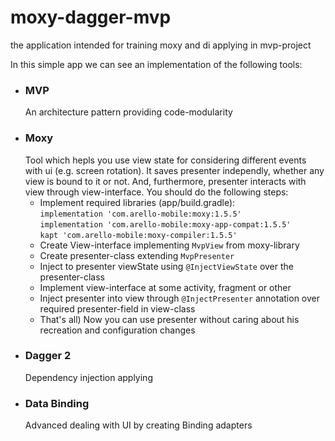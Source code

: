 # moxy-dagger-mvp
the application intended for training moxy and di applying in mvp-project

In this simple app we can see an implementation of the following tools:
<ul>
<li>
<h3>MVP</h3>
An architecture pattern providing code-modularity
</li>
<li>
<h3>Moxy</h3>
Tool which hepls you use view state for considering different events with ui (e.g. screen rotation).
It saves presenter independly, whether any view is bound to it or not. And, furthermore, presenter interacts with view through view-interface. 
You should do the following steps:
<ul>
<li>Implement required libraries (app/build.gradle):<br/>
<code>implementation 'com.arello-mobile:moxy:1.5.5'</code><br/>
<code>implementation 'com.arello-mobile:moxy-app-compat:1.5.5'</code><br/>
<code>kapt 'com.arello-mobile:moxy-compiler:1.5.5'</code>
</li>
<li>Create View-interface implementing <code>MvpView</code> from moxy-library</li>
<li>Create presenter-class extending <code>MvpPresenter<?(here should be your view-interface) extends MvpView></code></li>
<li>Inject to presenter viewState using <code>@InjectViewState</code> over the presenter-class</li>
<li>Implement view-interface at some activity, fragment or other</li>
<li>Inject presenter into view through <code>@InjectPresenter</code> annotation over required presenter-field in view-class</li>
<li>That's all) Now you can use presenter without caring about his recreation and configuration changes</li>
</ul>
</li>
<li>
<h3>Dagger 2</h3>
Dependency injection applying
</li>
<li>
<h3>Data Binding</h3>
Advanced dealing with UI by creating Binding adapters
</li>

</ul>
